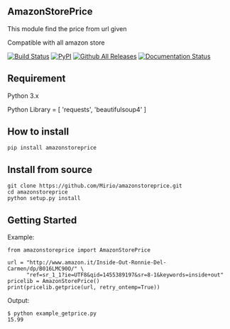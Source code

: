 ## AmazonStorePrice
This module find the price from url given

Compatible with all amazon store

[![Build Status](https://travis-ci.org/Mirio/amazonstore-price.svg?branch=0.1)](https://travis-ci.org/Mirio/amazonstore-price) [![PyPI](https://img.shields.io/pypi/dm/amazonstoreprice.svg)]() [![Github All Releases](https://img.shields.io/github/downloads/mirio/amazonstoreprice/total.svg)]() [![Documentation Status](https://readthedocs.org/projects/amazonstoreprice/badge/?version=latest)](http://amazonstoreprice.readthedocs.org/en/latest/?badge=latest)


## Requirement
Python 3.x

Python Library = [ 'requests', 'beautifulsoup4' ]

## How to install
```
pip install amazonstoreprice
```

## Install from source
```
git clone https://github.com/Mirio/amazonstoreprice.git
cd amazonstoreprice
python setup.py install
```

## Getting Started

Example:
```
from amazonstoreprice import AmazonStorePrice

url = "http://www.amazon.it/Inside-Out-Ronnie-Del-Carmen/dp/B016LMC90O/" \
      "ref=sr_1_1?ie=UTF8&qid=1455389197&sr=8-1&keywords=inside+out"
pricelib = AmazonStorePrice()
print(pricelib.getprice(url, retry_ontemp=True))
```

Output:
```
$ python example_getprice.py
15.99
```